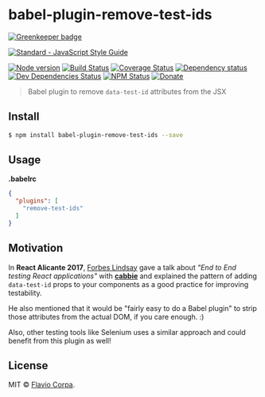 # babel-plugin-remove-test-ids

[![Greenkeeper badge](https://badges.greenkeeper.io/kutyel/babel-plugin-remove-test-ids.svg)](https://greenkeeper.io/)

[![Standard - JavaScript Style Guide](https://cdn.rawgit.com/feross/standard/master/badge.svg)](https://github.com/feross/standard)

[![Node version](https://img.shields.io/node/v/babel-plugin-remove-test-ids.svg?style=flat-square)](https://www.npmjs.org/package/babel-plugin-remove-test-ids)
[![Build Status](https://img.shields.io/travis/kutyel/babel-plugin-remove-test-ids/master.svg?style=flat-square)](https://travis-ci.org/kutyel/babel-plugin-remove-test-ids)
[![Coverage Status](https://img.shields.io/coveralls/kutyel/babel-plugin-remove-test-ids.svg?style=flat-square)](https://coveralls.io/github/kutyel/babel-plugin-remove-test-ids)
[![Dependency status](https://img.shields.io/david/kutyel/babel-plugin-remove-test-ids.svg?style=flat-square)](https://david-dm.org/kutyel/babel-plugin-remove-test-ids)
[![Dev Dependencies Status](https://img.shields.io/david/dev/kutyel/babel-plugin-remove-test-ids.svg?style=flat-square)](https://david-dm.org/kutyel/babel-plugin-remove-test-ids#info=devDependencies)
[![NPM Status](https://img.shields.io/npm/dm/babel-plugin-remove-test-ids.svg?style=flat-square)](https://www.npmjs.org/package/babel-plugin-remove-test-ids)
[![Donate](https://img.shields.io/badge/donate-paypal-blue.svg?style=flat-square)](https://paypal.me/flaviocorpa)

> Babel plugin to remove `data-test-id` attributes from the JSX

## Install

```bash
$ npm install babel-plugin-remove-test-ids --save
```

## Usage

**.babelrc**
```json
{
  "plugins": [
    "remove-test-ids"
  ]
}
```

## Motivation

In **React Alicante 2017**, [Forbes Lindsay](https://github.com/ForbesLindesay) gave a talk about *"End to End testing React applications"* with [**cabbie**](https://github.com/ForbesLindesay/cabbie) and explained the pattern of adding `data-test-id` props to your components as a good practice for improving testability.

He also mentioned that it would be "fairly easy to do a Babel plugin" to strip those attributes from the actual DOM, if you care enough. :)

Also, other testing tools like Selenium uses a similar approach and could benefit from this plugin as well!

## License

MIT © [Flavio Corpa](https://github.com/kutyel).
